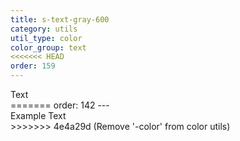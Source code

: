 ```yaml
---
title: s-text-gray-600
category: utils
util_type: color
color_group: text
<<<<<<< HEAD
order: 159
---
```

<div class="s-text-gray-600">Text</div>
=======
order: 142
---
<div class="s-text-gray-600">Example Text</div>
>>>>>>> 4e4a29d (Remove '-color' from  color utils)
